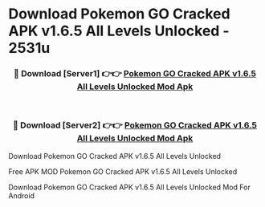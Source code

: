 # Download Pokemon GO Cracked APK v1.6.5 All Levels Unlocked - 2531u



<div align="center">
<h3>🔴 Download [Server1] 👉👉 <a href="https://momento.my/?title=Pokemon_GO_Cracked_APK_v1.6.5_All_Levels_Unlocked">Pokemon GO Cracked APK v1.6.5 All Levels Unlocked Mod Apk</a></h3><br>

<h3>🔴 Download [Server2] 👉👉 <a href="https://momento.my/?title=Pokemon_GO_Cracked_APK_v1.6.5_All_Levels_Unlocked">Pokemon GO Cracked APK v1.6.5 All Levels Unlocked Mod Apk</a></h3>
</div>



Download Pokemon GO Cracked APK v1.6.5 All Levels Unlocked 

Free APK MOD Pokemon GO Cracked APK v1.6.5 All Levels Unlocked 

Download Pokemon GO Cracked APK v1.6.5 All Levels Unlocked Mod For Android
